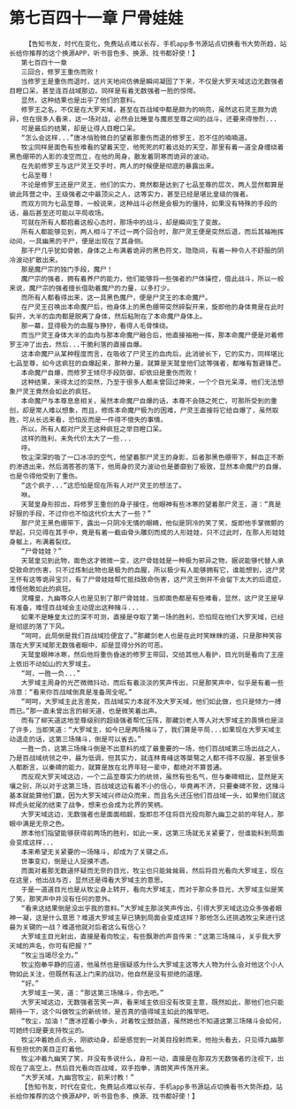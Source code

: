 # 第七百四十一章 尸骨娃娃
        【告知书友，时代在变化，免费站点难以长存，手机app多书源站点切换看书大势所趋，站长给你推荐的这个换源APP，听书音色多、换源、找书都好使！】
       第七百四十一章
       三回合，修罗王重伤而败！
       当修罗王是重伤而退时，这片天地间仿佛是瞬间凝固了下来，不仅是大罗天域这边无数强者目瞪口呆，甚至连百战域那边，同样是有着无数强者一脸的惊愕。
       显然，这种结果也是出乎了他们的意料。
       修罗王之名，不仅是在大罗天域，甚至在百战域中都是颇为的响亮，虽然这石灵王颇为诡异，但在很多人看来，这一场对战，必然会比睡皇与魔悲至尊之间的战斗，还要来得惨烈...
       可是最后的结果，却是让得人目瞪口呆。
       “怎么会这样...”唐冰俏脸微白的望着那重伤而退的修罗王，忍不住的喃喃道。
       牧尘同样是面色有些难看的望着天空，他死死的盯着远处的天空，那里有着一道全身缠绕着黑色绷带的人影的凌空而立，在他的周身，散发着阴寒而诡异的波动。
       在先前修罗王与这尸灵王交手时，两人的时候便是彻底的暴露出来。
       七品至尊！
       不论是修罗王还是尸灵王，他们的实力，竟然都是达到了七品至尊的层次，两人显然都算是彼此阵营之中，王级强者之中最顶尖之人，这等实力，甚至已经是堪比皇级的强者。
       而双方同为七品至尊，一般说来，这种战斗必然是会极为的僵持，如果没有特殊的手段的话，最后甚至还可能以平局收场。
       可就在所有人都抱着这般心态时，那场中的战斗，却是瞬间生了变故。
       所有人都能够见到，两人相斗了不过一两个回合时，那尸灵王便是突然后退，而后其袖袍挥动间，一具幽黑的干尸，便是出现在了其身侧。
       那干尸几乎犹如骨骸，身体之上布满着诡异的黑色符文，隐隐间，有着一种令人不舒服的阴冷波动扩散出来。
       那是魔尸宗的独门手段，魔尸！
       魔尸宗的强者，拥有着养尸的能力，他们能够将一些强者的尸体操控，借此战斗，所以一般来说，魔尸宗的强者擅长借助着魔尸的力量，以多打少。
       而所有人都看得出来，这一具黑色魔尸，便是尸灵王的本命魔尸。
       在尸灵王召唤出本命魔尸后，他身体上的黑色绷带突然碎裂开来，旋即他的身体竟是在此时裂开，大半的血肉都是脱离了身体，然后粘附在了本命魔尸身体上。
       那一幕，显得极为的血腥与狰狞，看得人毛骨悚绕。
       而当尸灵王身体大半的血肉与那本命魔尸融合后，他直接袖袍一挥，那本命魔尸便是对着修罗王冲了出去，然后...干脆利落的直接自爆。
       这本命魔尸从某种程度而言，在吸收了尸灵王的血肉后，此消彼长下，它的实力，同样堪比七品至尊，如今这疯狂的自爆起来，那种力量，就算是天鹫皇他们这等强者，都唯有暂避锋芒。
       本命魔尸自爆，而修罗王倾尽手段防御，却依旧是重伤而败！
       这种结果，来得太过的突然，乃至于很多人都未曾回过神来，一个个目光呆滞，他们无法想象尸灵王竟然会如此的疯狂。
       本命魔尸与本尊息息相关，虽然本命魔尸自爆的话，本尊不会随之死亡，可那所受到的重创，却是常人难以想象，而且，修炼本命魔尸极为的困难，尸灵王直接将它给自爆了，虽然取胜，可从长远来看，恐怕反而是一件得不偿失的事情。
       所以，所有人都对尸灵王这种疯狂之举目瞪口呆。
       这样的胜利，未免代价太大了一些...
       呼。
       牧尘深深的吸了一口冰凉的空气，他望着那尸灵王的身影，后者那黑色绷带下，鲜血正不断的渗透出来，然后滴答答的落下，他周身的灵力波动也是萎靡到了极致，显然本命魔尸的自爆，也是令得他受到了重伤。
       “这个疯子...”这恐怕是现在所有人对尸灵王的想法了。
       咻。
       天鹫皇身形掠出，将修罗王重创的身子接住，他眼神有些冰寒的望着那尸灵王，道：“真是好狠的手段，不过你也不怕这代价太大了一些？”
       那尸灵王黑色绷带下，露出一只阴冷无情的眼睛，他似是阴冷的笑了笑，旋即他手掌微颤的举起，只见得在其手中，竟是有着一截由骨头雕刻而成的人形娃娃，只不过此时，在那人形娃娃身躯上，布满着裂纹。
       “尸骨娃娃？”
       天鹫皇见到此物，面色这才微微一变，这尸骨娃娃是一种极为邪异之物，据说能够代替人承受致命的伤害，只不过炼制此物也是极为的血腥，所以极少有人能够拥有它，谁能想到，这尸灵王怀有这等诡异宝贝，有了尸骨娃娃帮忙抵挡致命伤害，这尸灵王倒并不会留下太大的后遗症，难怪他敢如此的疯狂。
       灵瞳皇，九幽等众人也是见到了那尸骨娃娃，当即面色都是有些难看，显然，这尸灵王是早有准备，难怪百战域会主动提出这种赌斗...
       如果不是睡皇太过的深不可测，直接是夺取了第一场的胜利，恐怕现在他们大罗天域，已经是彻底的落了下风。
       “呵呵，此局倒是我们百战域捡便宜了。”那藏剑老人也是在此时笑眯眯的道，只是那种笑容落在大罗天域那无数强者眼中，却是显得分外的可恶。
       天鹫皇眼神冰寒，然后他将重伤昏迷的修罗王带回，交给其他人看护，目光则是看向了王座上依旧不动如山的大罗域主。
       “呵，一胜一负...”
       大罗域主周身的光芒微微抖动，而后有着淡淡的笑声传出，只是那笑声中，似乎是有着一些冷意：“看来你百战域倒真是准备周全呢。”
       “呵呵，大罗域主此言差矣，百战域实力本就不及大罗天域，他们如此做，也只是倾力一搏而已。”那一直未曾出言的柳天道，也是微笑着出声。
       而有了柳天道这地至尊级别的超级强者帮忙压阵，那藏剑老人等人对大罗域主的畏惧也是淡了许多，当即笑道：“大罗域主，如今已是两场赌斗了，我们算是平局...如果现在大罗天域主动退走的话，这第三场赌斗，倒是可以省去。”
       一胜一负，这第三场赌斗倒是不出意料的成了最重要的一场，他们百战域第三场出战之人，乃是百战域统领之中，最为低调，但其实力，就连林青峰这等桀骜之人都不得不叹服，甚至很多人都断言，以秦碑的能力，就算是放在北界年轻一辈中，都绝对不算普通。
       而反观大罗天域这边，一个二品至尊实力的统领，虽然有些名气，但与秦碑相比，显然是天壤之别，所以对于这第三场，百战域这边有着不小的信心，毕竟再不济，只要秦碑不败，这赌斗基本就能算他们赢，因为大罗天域兴师动众而来，而且名头还压他们百战域一头，如果他们就这样虎头蛇尾的结束了战争，想来也会成为北界的笑柄。
       大罗天域这边，无数强者也是面面相觑，旋即忍不住将目光投向那九幽卫之前的年轻人，那眼中满是无奈之色。
       原本他们指望能够获得前两场的胜利，如此一来，这第三场就无关紧要了，但谁能料到局面会变成这样...
       本来希望无关紧要的一场赌斗，却成为了关键之点。
       世事变幻，倒是让人捉摸不透。
       而面对着那无数道怀疑而无奈的目光，牧尘也只能耸耸肩，然后将目光看向大罗域主，现在在这里，他出战与否，显然还是得看大罗域主的意思。
       于是一道道目光也是从牧尘身上转开，看向大罗域主，而对于那众多目光，大罗域主似是笑了笑，那笑声中并没有任何的意外。
       “看来这结果倒是没出乎我的意料。”大罗域主那淡笑声传出，引得大罗天域这边众多强者眼神一凝，这是什么意思？难道大罗域主早已猜到局面会变成这样？那他怎么还挑选牧尘来进行这最为关键的一战？难道他就对后者这么有信心？
       大罗域主目光射出，直接是看向牧尘，有些飘渺的声音传来：“这第三场赌斗，关乎我大罗天域的声名，你可有把握？”
       “牧尘当竭尽全力。”
       牧尘抱拳平静的应道，他虽然也是很疑惑为什么大罗域主这等大人物为什么会对他这个小人物如此关注，但既然有送上门来的战功，他自然是没有拒绝的道理。
       “好。”
       大罗域主一笑，道：“那这第三场赌斗，你去吧。”
       大罗天域这边，无数强者苦笑一声，看来域主依旧没有改变主意，既然如此，那他们也只能期待一下，这个叫做牧尘的新统领，是否真的值得域主如此的推举吧。
       “牧尘，加油！”唐冰捏着小拳头，对着牧尘鼓劲道，虽然她也不知道这第三场赌斗会如何，可她终归是要支持牧尘的。
       牧尘冲着她点点头，刚欲动身，却是感觉到一对美目投射而来，他抬头看去，只见得九幽那有些担忧的美目正盯着他。
       牧尘冲着九幽笑了笑，并没有多说什么，身形一动，直接是在那双方无数强者的注视下，出现在了高空上，然后目光看向百战域，双手抱拳，清朗笑声传荡开来。
       “大罗天域，九幽宫牧尘，前来讨教！”
       【告知书友，时代在变化，免费站点难以长存，手机app多书源站点切换看书大势所趋，站长给你推荐的这个换源APP，听书音色多、换源、找书都好使！】